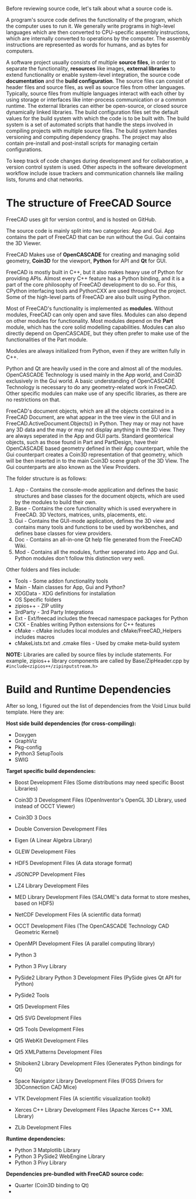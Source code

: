 Before reviewing source code, let's talk about what a source code is.

A program's source code defines the functionality of the program, which the computer uses to run it.
We generally write programs in high-level languages which are then converted to CPU-specific assembly instructions, which are internally converted to operations by the computer. The assembly instructions are represented as words for humans, and as bytes for computers.

A software project usually consists of multiple **source files**, in order to separate the functionality, **resources** like images, **external libraries** to extend functionality or enable system-level integration, the source code **documentation** and the **build configuration**. The source files can consist of header files and source files, as well as source files from other languages. Typically, source files from multiple languages interact with each other by using storage or interfaces like inter-process communication or a common runtime. The external libraries can either be open-source, or closed source dynamically linked libraries. The build configuration files set the default values for the build system with which the code is to be built with. The build system is a set of automated scripts that handle the steps involved in compiling projects with multiple source files. The build system handles versioning and computing dependency graphs. The project may also contain pre-install and post-install scripts for managing certain configurations.

To keep track of code changes during development and for collaboration, a version control system is used. Other aspects in the software development workflow include issue trackers and communication channels like mailing lists, forums and chat networks.
# The structure of FreeCAD Source

FreeCAD uses git for version control, and is hosted on GitHub.

The source code is mainly split into two categories: App and Gui.
App contains the part of FreeCAD that can be run without the Gui.
Gui contains the 3D Viewer.

FreeCAD Makes use of **OpenCASCADE** for creating and managing solid geometry, **Coin3D** for the viewport, **Python** for API and **Qt** for GUI.

FreeCAD is mostly built in C++, but it also makes heavy use of Python for providing APIs.
Almost every C++ feature has a Python binding, and it is a part of the core philosophy of FreeCAD development to do so. For this, CPython interfacing tools and PythonCXX are used throughout the project.
Some of the high-level parts of FreeCAD are also built using Python.

Most of FreeCAD's functionality is implemented as **modules**. Without modules, FreeCAD can only open and save files. Modules can also depend on other modules for functionality. Most modules depend on the **Part** module, which has the core solid modelling capabilities. Modules can also directly depend on OpenCASCADE, but they often prefer to make use of the functionalities of the Part module.

Modules are always initialized from Python, even if they are written fully in C++.

Python and Qt are heavily used in the core and almost all of the modules. OpenCASCADE Technology is used mainly in the App world, and Coin3D exclusively in the Gui world. A basic understanding of OpenCASCADE Technology is necessary to do any geometry-related work in FreeCAD. Other specific modules can make use of any specific libraries, as there are no restrictions on that.

FreeCAD's document objects, which are all the objects contained in a FreeCAD Document, are what appear in the tree view in the GUI and in FreeCAD.ActiveDocument.Objects() in Python. They may or may not have any 3D data and the may or may not display anything in the 3D view. They are always seperated in the App and GUI parts. Standard geomterical objects, such as those found in Part and PartDesign, have their OpenCASCADE based geometry defined in their App counterpart, while the Gui counterpart creates a Coin3D representation of that geometry, which will be then inserted in to the main Coin3D scene graph of the 3D View. The Gui counterparts are also known as the View Providers.

The folder structure is as follows:
1. App - Contains the console-mode application and defines the basic structures and base classes for the document objects, which are used by the modules to build their own.
2. Base - Contains the core functionality which is used everywhere in FreeCAD. 3D Vectors, matrices, units, placements, etc.
3. Gui - Contains the GUI-mode application, defines the 3D view and contains many tools and functions to be used by workbenches, and defines base classes for view providers.
4. Doc - Contains an all-in-one Qt help file generated from the FreeCAD Wiki.
5. Mod - Contains all the modules, further seperated into App and Gui. Python modules don't follow this distinction very well.

Other folders and files include:
- Tools - Some addon functionality tools
- Main - Main classes for App, Gui and Python?
- XDGData - XDG definitions for installation
- OS Specific folders
- zipios++ - ZIP utility
- 3rdParty - 3rd Party Integrations
- Ext - Ext/freecad includes the freecad namespace packages for Python
- CXX - Enables writing Python extensions for C++ features
- cMake - cMake includes local modules and cMake/FreeCAD_Helpers includes macros
- cMakeLists.txt and .cmake files - Used by cmake meta-build system

**NOTE:** Libraries are called by source files by include statements. For example, zipios++ library components are called by Base/ZipHeader.cpp by `#include<zipios++/zipinputstream.h>`
# Build and Runtime Dependencies
After so long, I figured out the list of dependencies from the Void Linux build template. Here they are:

**Host side build dependencies (for cross-compiling):**
- Doxygen
- GraphViz
- Pkg-config
- Python3 SetupTools
- SWIG

**Target specific build dependencies:**
- Boost Development Files (Some distributions may need specific Boost Libraries)

- Coin3D 3 Development Files (OpenInventor's OpenGL 3D Library, used instead of OCCT Viewer)
- Coin3D 3 Docs

- Double Conversion Development Files
- Eigen (A Linear Algebra Library)
- GLEW Development Files
- HDF5 Development Files (A data storage format)
- JSONCPP Development Files
- LZ4 Library Development Files
- MED Library Development Files (SALOME's data format to store meshes, based on HDF5)
- NetCDF Development Files (A scientific data format)
- OCCT Development Files (The OpenCASCADE Technology CAD Geometric Kernel)
- OpenMPI Development Files (A parallel computing library)

- Python 3
- Python 3 Pivy Library
- PySide2 Library Python 3 Development Files (PySide gives Qt API for Python)
- PySide2 Tools

- Qt5 Development Files
- Qt5 SVG Development Files
- Qt5 Tools Development Files
- Qt5 WebKit Development Files
- Qt5 XMLPatterns Development Files

- Shiboken2 Library Development Files (Generates Python bindings for Qt)

- Space Navigator Library Development Files (FOSS Drivers for 3DConnection CAD Mice)
- VTK Development Files (A scientific visualization toolkit)
- Xerces C++ Library Development Files (Apache Xerces C++ XML Library)
- ZLib Development Files

**Runtime dependencies:**
- Python 3 Matplotlib Library
- Python 3 PySide2 WebEngine Library
- Python 3 Pivy Library

**Dependencies pre-bundled with FreeCAD source code:**
- Quarter (Coin3D binding to Qt)
- 